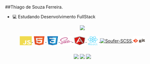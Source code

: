   ##Thiago de Souza Ferreira.
- 💻 Estudando Desenvolvimento FullStack
 
<div align="center">
  <a href="https://github.com/soufer32">
  <img height="180em" src="https://github-readme-stats.vercel.app/api?username=soufer32&show_icons=true&theme=dark&include_all_commits=true&count_private=true"/>  
</div>
<div style="display: inline_block" align="center"><br>
  <img align="center" alt="Soufer-Js" height="30" width="40" src="https://raw.githubusercontent.com/devicons/devicon/master/icons/javascript/javascript-plain.svg">   
  <img align="center" alt="Soufer-HTML" height="30" width="40" src="https://raw.githubusercontent.com/devicons/devicon/master/icons/html5/html5-original.svg">
  <img align="center" alt="Soufer-CSS" height="30" width="40" src="https://raw.githubusercontent.com/devicons/devicon/master/icons/css3/css3-original.svg">
  <img align="center" alt="Soufer-SCSS" height="30" width="40" src="https://github.com/devicons/devicon/blob/master/icons/sass/sass-original.svg">
  <img align="center" alt="Soufer-SCSS" height="30" width="40" src="https://github.com/devicons/devicon/blob/master/icons/angularjs/angularjs-original.svg">
  <img align="center" alt="Soufer-SCSS" height="30" width="40" src="https://github.com/devicons/devicon/blob/master/icons/react/react-original-wordmark.svg">
  <img align="center" alt="Soufer-SCSS" height="30" width="40" src="https://github.com/devicons/devicon/blob/master/icons/reactNative/react-original-wordmark.svg">
  <img align="center" alt="Soufer-SCSS" height="30" width="40" src="https://github.com/devicons/devicon/blob/master/icons/git/git-original-wordmark.svg">
</div>
  
  ##
<div align="center">   
  <a href="https://www.linkedin.com/in/thiago-soufer-99aa751a3/" target="_blank"><img src="https://img.shields.io/badge/-Linkedin-blue" target="_blank"></a> 
  <a href="https://instagram.com/thiagosoufer32" target="_blank"><img src="https://img.shields.io/badge/-Instagram-blueviolet" target="_blank"></a>  
  <a href = "https://www.facebook.com/thiagosoufer"><img src="https://img.shields.io/badge/-facebook-blue"_blank"></a>
</div>
